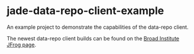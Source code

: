 # jade-data-repo-client-example

An example project to demonstrate the capabilities of the data-repo client.

The newest data-repo client builds can be found on the [Broad Institute JFrog page](https://broadinstitute.jfrog.io/broadinstitute/webapp/#/builds/datarepo-client/).
